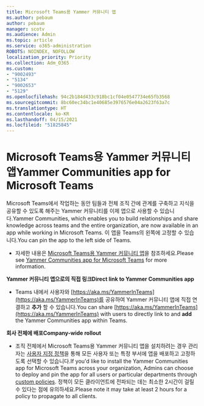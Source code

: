 ```yaml
---
title: Microsoft Teams용 Yammer 커뮤니티 앱
ms.author: pebaum
author: pebaum
manager: scotv
ms.audience: Admin
ms.topic: article
ms.service: o365-administration
ROBOTS: NOINDEX, NOFOLLOW
localization_priority: Priority
ms.collection: Adm_O365
ms.custom:
- "9002493"
- "5134"
- "9002653"
- "5129"
ms.openlocfilehash: 94c2b184d433c918bc1cf04e0547734e65fb3568
ms.sourcegitcommit: 8bc60ec34bc1e40685e3976576e04a2623f63a7c
ms.translationtype: HT
ms.contentlocale: ko-KR
ms.lasthandoff: 04/15/2021
ms.locfileid: "51825845"
---
```

# <a name="yammer-communities-app-for-microsoft-teams"></a><span data-ttu-id="2fe80-102">Microsoft Teams용 Yammer 커뮤니티 앱</span><span class="sxs-lookup"><span data-stu-id="2fe80-102">Yammer Communities app for Microsoft Teams</span></span>

<span data-ttu-id="2fe80-103">Microsoft Teams에서 작업하는 동안 팀들과 전체 조직 간에 관계를 구축하고 지식을 공유할 수 있도록 해주는 Yammer 커뮤니티를 이제 앱으로 사용할 수 있습니다.</span><span class="sxs-lookup"><span data-stu-id="2fe80-103">Yammer Communities, which enables you to build relationships and share knowledge across teams and the entire organization, are now available in an app while working in Microsoft Teams.</span></span> <span data-ttu-id="2fe80-104">이 앱을 Teams의 왼쪽에 고정할 수 있습니다.</span><span class="sxs-lookup"><span data-stu-id="2fe80-104">You can pin the app to the left side of Teams.</span></span> 

- <span data-ttu-id="2fe80-105">자세한 내용은 [Microsoft Teams용 Yammer 커뮤니티 앱](https://go.microsoft.com/fwlink/?linkid=2127757&clcid=0x409)을 참조하세요.</span><span class="sxs-lookup"><span data-stu-id="2fe80-105">Please see [Yammer Communities app for Microsoft Teams](https://go.microsoft.com/fwlink/?linkid=2127757&clcid=0x409) for more information.</span></span>

<span data-ttu-id="2fe80-106">**Yammer 커뮤니티 앱으로의 직접 링크**</span><span class="sxs-lookup"><span data-stu-id="2fe80-106">**Direct link to Yammer Communities app**</span></span>

- <span data-ttu-id="2fe80-107">Teams 내에서 사용자와 [https://aka.ms/YammerInTeams](https://aka.ms/YammerInTeams)를 공유하여 Yammer 커뮤니티 앱에 직접 연결하고 **추가** 할 수 있습니다.</span><span class="sxs-lookup"><span data-stu-id="2fe80-107">You can share [https://aka.ms/YammerInTeams](https://aka.ms/YammerInTeams) with users to directly link to and **add** the Yammer Communities app within Teams.</span></span>

<span data-ttu-id="2fe80-108">**회사 전체에 배포**</span><span class="sxs-lookup"><span data-stu-id="2fe80-108">**Company-wide rollout**</span></span>

- <span data-ttu-id="2fe80-109">조직 전체에서 Microsoft Teams용 Yammer 커뮤니티 앱을 설치하려는 경우 관리자는 [사용자 지정 정책](https://docs.microsoft.com/microsoftteams/manage-apps)을 통해 모든 사용자 또는 특정 부서에 앱을 배포하고 고정하도록 선택할 수 있습니다.</span><span class="sxs-lookup"><span data-stu-id="2fe80-109">If you'd like to install the Yammer Communities app for Microsoft Teams across your organization, Admins can choose to deploy and pin the app for all users or particular departments through [custom policies](https://docs.microsoft.com/microsoftteams/manage-apps).</span></span> <span data-ttu-id="2fe80-110">정책이 모든 클라이언트에 전파되는 데는 최소한 2시간이 걸릴 수 있다는 점에 유의하세요.</span><span class="sxs-lookup"><span data-stu-id="2fe80-110">Please note it may take at least 2 hours for a policy to propagate to all clients.</span></span>
